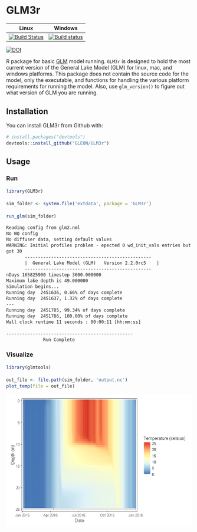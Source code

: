
<!-- README.md is generated from README.Rmd. Please edit that file -->
GLM3r
====

| Linux                                                                                                   | Windows                                                                                                                                   |
|---------------------------------------------------------------------------------------------------------|-------------------------------------------------------------------------------------------------------------------------------------------|
| [![Build Status](https://travis-ci.org/GLEON/GLMr.svg?branch=master)](https://travis-ci.org/GLEON/GLMr) | [![Build status](https://ci.appveyor.com/api/projects/status/uevfoyg53n6wk2bv?svg=true)](https://ci.appveyor.com/project/jread-usgs/glmr) |

[![DOI](https://zenodo.org/badge/23404/GLEON/GLMr.svg)](https://zenodo.org/badge/latestdoi/23404/GLEON/GLMr)

R package for basic [GLM](http://aed.see.uwa.edu.au/research/models/GLM/) model running. `GLM3r` is designed to hold the most current version of the General Lake Model (GLM) for linux, mac, and windows platforms. This package does not contain the source code for the model, only the executable, and functions for handling the various platform requirements for running the model. Also, use `glm_version()` to figure out what version of GLM you are running.

Installation
------------

You can install GLM3r from Github with:

``` r
# install.packages("devtools")
devtools::install_github("GLEON/GLM3r")
```

Usage
-----

### Run

``` r
library(GLM3r)

sim_folder <- system.file('extdata', package = 'GLM3r')

run_glm(sim_folder)
```


    Reading config from glm2.nml
    No WQ config
    No diffuser data, setting default values
    WARNING: Initial profiles problem - epected 0 wd_init_vals entries but got 30
           ------------------------------------------------
           |  General Lake Model (GLM)   Version 2.2.0rc5    |
           ------------------------------------------------
    nDays 165825900 timestep 3600.000000
    Maximum lake depth is 49.000000
    Simulation begins...
    Running day  2451636, 0.66% of days complete
    Running day  2451637, 1.32% of days complete
    ---
    Running day  2451785, 99.34% of days complete
    Running day  2451786, 100.00% of days complete
    Wall clock runtime 11 seconds : 00:00:11 [hh:mm:ss]

    ------------------------------------------------
                  Run Complete

### Visualize

``` r
library(glmtools)

out_file <- file.path(sim_folder, 'output.nc')
plot_temp(file = out_file)
```

![](images/unnamed-chunk-4-1.png)
